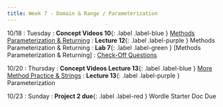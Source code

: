 ```yaml
---
title: Week 7 - Domain & Range / Parameterization
---
```


10/18
: Tuesday
: **Concept Videos 10**{: .label .label-blue } [Methods Parameterization & Returning](https://edstem.org/us/courses/24341/lessons/46361/slides/264947)
: **Lecture 12**{: .label .label-purple } Methods Parameterization & Returning
: **Lab 7**{: .label .label-green } [Methods Parameterization & Returning]
  : [Check-Off Questions](https://cs151.org/lab/)

10/20
: Thursday
: **Concept Videos Lecture 13**{: .label .label-blue } [More Method Practice & Strings](#)
: **Lecture 13**{: .label .label-purple } Parameterization

10/23
: Sunday
: **Project 2 due**{: .label .label-red } Wordle Starter Doc Due